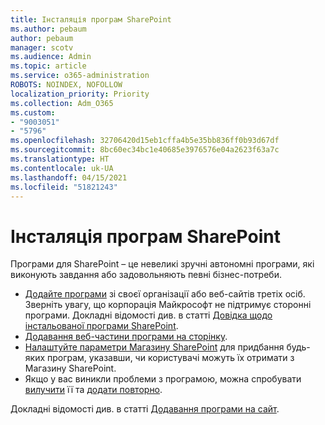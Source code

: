 ```yaml
---
title: Інсталяція програм SharePoint
ms.author: pebaum
author: pebaum
manager: scotv
ms.audience: Admin
ms.topic: article
ms.service: o365-administration
ROBOTS: NOINDEX, NOFOLLOW
localization_priority: Priority
ms.collection: Adm_O365
ms.custom:
- "9003051"
- "5796"
ms.openlocfilehash: 32706420d15eb1cffa4b5e35bb836ff0b93d67df
ms.sourcegitcommit: 8bc60ec34bc1e40685e3976576e04a2623f63a7c
ms.translationtype: HT
ms.contentlocale: uk-UA
ms.lasthandoff: 04/15/2021
ms.locfileid: "51821243"
---
```

# <a name="install-sharepoint-apps"></a>Інсталяція програм SharePoint

Програми для SharePoint – це невеликі зручні автономні програми, які виконують завдання або задовольняють певні бізнес-потреби. 

- [Додайте програми](https://support.microsoft.com/office/ef9c0dbd-7fe1-4715-a1b0-fe3bc81317cb)  зі своєї організації або веб-сайтів третіх осіб. Зверніть увагу, що корпорація Майкрософт не підтримує сторонні програми. Докладні відомості див. в статті  [Довідка щодо інстальованої програми SharePoint](https://support.office.com/article/get-help-for-a-sharepoint-app-you-installed-fd98af7f-6af0-4573-8360-8f5631c6ab21).
-   [Додавання веб-частини програми на сторінку](https://support.microsoft.com/office/6f06c0b7-44b8-4c69-b4ad-85197eee8d78).
-   [Налаштуйте параметри Магазину SharePoint](https://docs.microsoft.com/sharepoint/configure-sharepoint-store-settings)  для придбання будь-яких програм, указавши, чи користувачі можуть їх отримати з Магазину SharePoint.
-   Якщо у вас виникли проблеми з програмою, можна спробувати  [вилучити](https://support.microsoft.com/office/03198d1b-c33b-498d-9469-af641a587d6c)  її та  [додати повторно](https://support.microsoft.com/office/ef9c0dbd-7fe1-4715-a1b0-fe3bc81317cb).

Докладні відомості див. в статті  [Додавання програми на сайт](https://support.microsoft.com/office/add-an-app-to-a-site-ef9c0dbd-7fe1-4715-a1b0-fe3bc81317cb).